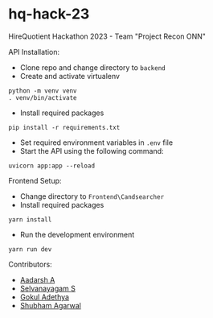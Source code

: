 # hq-hack-23
HireQuotient Hackathon 2023 - Team "Project Recon ONN"

API Installation:
- Clone repo and change directory to `backend`
- Create and activate virtualenv
```
python -m venv venv
. venv/bin/activate
```
- Install required packages
```
pip install -r requirements.txt
```
- Set required environment variables in `.env` file
- Start the API using the following command:
```
uvicorn app:app --reload
```

Frontend Setup:
- Change directory to `Frontend\Candsearcher`
- Install required packages
```
yarn install
```
- Run the development environment
```
yarn run dev
```

Contributors:
- [Aadarsh A](https://github.com/aadarsh-ram)
- [Selvanayagam S](https://github.com/S-Selvanayagam)
- [Gokul Adethya](https://github.com/FrozenWolf-Cyber/)
- [Shubham Agarwal](https://github.com/shubham-1806)
